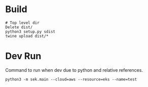 # Build
```
# Top level dir
Delete dist/
python3 setup.py sdist
twine upload dist/*
```


# Dev Run
Command to run when dev due to python and relative references.
```
python3 -m sek.main --cloud=aws --resource=eks --name=test
```
